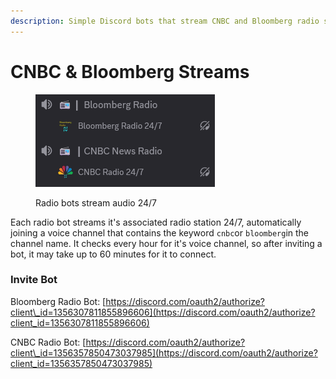 ```yaml
---
description: Simple Discord bots that stream CNBC and Bloomberg radio stations 24/7
---
```


# CNBC & Bloomberg Streams

<figure><img src="../.gitbook/assets/i3VWAdJ.png" alt=""><figcaption><p>Radio bots stream audio 24/7</p></figcaption></figure>

Each radio bot streams it's associated radio station 24/7, automatically joining a voice channel that contains the keyword `cnbc`or `bloomberg`in the channel name. It checks every hour for it's voice channel, so after inviting a bot, it may take up to 60 minutes for it to connect.

### Invite Bot

Bloomberg Radio Bot: [https://discord.com/oauth2/authorize?client\_id=1356307811855896606](https://discord.com/oauth2/authorize?client_id=1356307811855896606)

CNBC Radio Bot: [https://discord.com/oauth2/authorize?client\_id=1356357850473037985](https://discord.com/oauth2/authorize?client_id=1356357850473037985)
